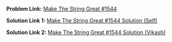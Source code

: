 **Problem Link:** [Make The String Great #1544](https://leetcode.com/problems/make-the-string-great/)

**Solution Link 1:** [Make The String Great #1544 Solution (Self)](https://github.com/thepranaygupta/Data-Structures-and-Algorithms/blob/main/2.%20Stack/LeetCode%20Qs/07.%20Make%20The%20String%20Great%20%231544/Solution_self.java)

**Solution Link 2:** [Make The String Great #1544 Solution (Vikash)](https://github.com/thepranaygupta/Data-Structures-and-Algorithms/blob/main/2.%20Stack/LeetCode%20Qs/07.%20Make%20The%20String%20Great%20%231544/Solution_Vikash.java)

